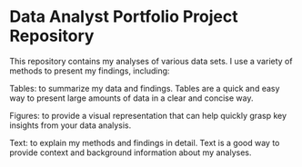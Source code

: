 # Data Analyst Portfolio Project Repository

This repository contains my analyses of various data sets. I use a variety of methods to present my findings, including:

Tables: to summarize my data and findings. Tables are a quick and easy way to present large amounts of data in a clear and concise way.

Figures: to provide a visual representation that can help  quickly grasp key insights from your data analysis. 

Text: to explain my methods and findings in detail. Text is a good way to provide context and background information about my analyses.
